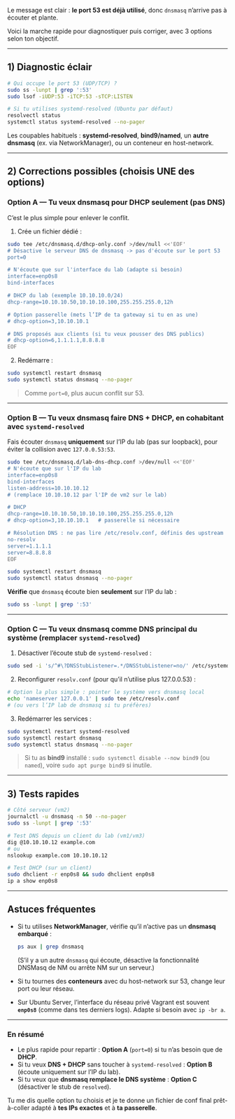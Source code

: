 Le message est clair : **le port 53 est déjà utilisé**, donc `dnsmasq` n’arrive pas à écouter et plante.

Voici la marche rapide pour diagnostiquer puis corriger, avec 3 options selon ton objectif.

---

## 1) Diagnostic éclair

```bash
# Qui occupe le port 53 (UDP/TCP) ?
sudo ss -lunpt | grep ':53'
sudo lsof -iUDP:53 -iTCP:53 -sTCP:LISTEN

# Si tu utilises systemd-resolved (Ubuntu par défaut)
resolvectl status
systemctl status systemd-resolved --no-pager
```

Les coupables habituels : **systemd-resolved**, **bind9/named**, un **autre dnsmasq** (ex. via NetworkManager), ou un conteneur en host-network.

---

## 2) Corrections possibles (choisis UNE des options)

### Option A — Tu veux **dnsmasq pour DHCP seulement** (pas DNS)

C’est le plus simple pour enlever le conflit.

1. Crée un fichier dédié :

```bash
sudo tee /etc/dnsmasq.d/dhcp-only.conf >/dev/null <<'EOF'
# Désactive le serveur DNS de dnsmasq -> pas d'écoute sur le port 53
port=0

# N'écoute que sur l'interface du lab (adapte si besoin)
interface=enp0s8
bind-interfaces

# DHCP du lab (exemple 10.10.10.0/24)
dhcp-range=10.10.10.50,10.10.10.100,255.255.255.0,12h

# Option passerelle (mets l’IP de ta gateway si tu en as une)
# dhcp-option=3,10.10.10.1

# DNS proposés aux clients (si tu veux pousser des DNS publics)
# dhcp-option=6,1.1.1.1,8.8.8.8
EOF
```

2. Redémarre :

```bash
sudo systemctl restart dnsmasq
sudo systemctl status dnsmasq --no-pager
```

> Comme `port=0`, plus aucun conflit sur 53.

---

### Option B — Tu veux **dnsmasq faire DNS + DHCP**, en cohabitant avec `systemd-resolved`

Fais écouter `dnsmasq` **uniquement** sur l’IP du lab (pas sur loopback), pour éviter la collision avec `127.0.0.53:53`.

```bash
sudo tee /etc/dnsmasq.d/lab-dns-dhcp.conf >/dev/null <<'EOF'
# N'écoute que sur l'IP du lab
interface=enp0s8
bind-interfaces
listen-address=10.10.10.12
# (remplace 10.10.10.12 par l'IP de vm2 sur le lab)

# DHCP
dhcp-range=10.10.10.50,10.10.10.100,255.255.255.0,12h
# dhcp-option=3,10.10.10.1   # passerelle si nécessaire

# Résolution DNS : ne pas lire /etc/resolv.conf, définis des upstream
no-resolv
server=1.1.1.1
server=8.8.8.8
EOF

sudo systemctl restart dnsmasq
sudo systemctl status dnsmasq --no-pager
```

**Vérifie** que `dnsmasq` écoute bien **seulement** sur l’IP du lab :

```bash
sudo ss -lunpt | grep ':53'
```

---

### Option C — Tu veux **dnsmasq comme DNS principal du système** (remplacer `systemd-resolved`)

1. Désactiver l’écoute stub de `systemd-resolved` :

```bash
sudo sed -i 's/^#\?DNSStubListener=.*/DNSStubListener=no/' /etc/systemd/resolved.conf
```

2. Reconfigurer `resolv.conf` (pour qu’il n’utilise plus 127.0.0.53) :

```bash
# Option la plus simple : pointer le système vers dnsmasq local
echo 'nameserver 127.0.0.1' | sudo tee /etc/resolv.conf
# (ou vers l’IP lab de dnsmasq si tu préfères)
```

3. Redémarrer les services :

```bash
sudo systemctl restart systemd-resolved
sudo systemctl restart dnsmasq
sudo systemctl status dnsmasq --no-pager
```

> Si tu as **bind9** installé : `sudo systemctl disable --now bind9` (ou `named`), voire `sudo apt purge bind9` si inutile.

---

## 3) Tests rapides

```bash
# Côté serveur (vm2)
journalctl -u dnsmasq -n 50 --no-pager
sudo ss -lunpt | grep ':53'

# Test DNS depuis un client du lab (vm1/vm3)
dig @10.10.10.12 example.com
# ou
nslookup example.com 10.10.10.12

# Test DHCP (sur un client)
sudo dhclient -r enp0s8 && sudo dhclient enp0s8
ip a show enp0s8
```

---

## Astuces fréquentes

* Si tu utilises **NetworkManager**, vérifie qu’il n’active pas un **dnsmasq embarqué** :

  ```bash
  ps aux | grep dnsmasq
  ```

  (S’il y a un autre `dnsmasq` qui écoute, désactive la fonctionnalité DNSMasq de NM ou arrête NM sur un serveur.)

* Si tu tournes des **conteneurs** avec du host-network sur 53, change leur port ou leur réseau.

* Sur Ubuntu Server, l’interface du réseau privé Vagrant est souvent **`enp0s8`** (comme dans tes derniers logs). Adapte si besoin avec `ip -br a`.

---

### En résumé

* Le plus rapide pour repartir : **Option A** (`port=0`) si tu n’as besoin que de **DHCP**.
* Si tu veux **DNS + DHCP** sans toucher à `systemd-resolved` : **Option B** (écoute uniquement sur l’IP du lab).
* Si tu veux que **dnsmasq remplace le DNS système** : **Option C** (désactiver le stub de `resolved`).

Tu me dis quelle option tu choisis et je te donne un fichier de conf final prêt-à-coller adapté à **tes IPs exactes** et à **ta passerelle**.
